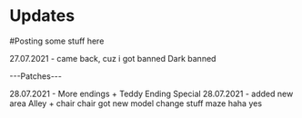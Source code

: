# Updates
#Posting some stuff here

27.07.2021 - came back, cuz i got banned Dark banned


---Patches---


28.07.2021 - More endings + Teddy Ending Special 
28.07.2021 - added new area Alley + chair
chair got new model
change stuff maze haha yes
